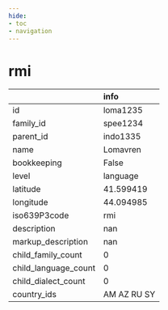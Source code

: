 ```yaml
---
hide:
- toc
- navigation
---
```

# rmi
|                      | info        |
|:---------------------|:------------|
| id                   | loma1235    |
| family_id            | spee1234    |
| parent_id            | indo1335    |
| name                 | Lomavren    |
| bookkeeping          | False       |
| level                | language    |
| latitude             | 41.599419   |
| longitude            | 44.094985   |
| iso639P3code         | rmi         |
| description          | nan         |
| markup_description   | nan         |
| child_family_count   | 0           |
| child_language_count | 0           |
| child_dialect_count  | 0           |
| country_ids          | AM AZ RU SY |